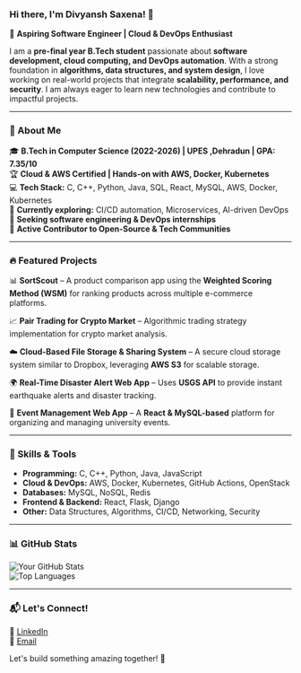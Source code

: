 

### Hi there, I'm Divyansh Saxena! 👋  
🚀 **Aspiring Software Engineer | Cloud & DevOps Enthusiast**  

I am a **pre-final year B.Tech student** passionate about **software development, cloud computing, and DevOps automation**. With a strong foundation in **algorithms, data structures, and system design**, I love working on real-world projects that integrate **scalability, performance, and security**. I am always eager to learn new technologies and contribute to impactful projects.  

---  

### 🌟 About Me  
🎓 **B.Tech in Computer Science (2022-2026) | UPES ,Dehradun | GPA: 7.35/10**  
🏆 **Cloud & AWS Certified | Hands-on with AWS, Docker, Kubernetes**  
💻 **Tech Stack:** C, C++, Python, Java, SQL, React, MySQL, AWS, Docker, Kubernetes  
🌱 **Currently exploring:** CI/CD automation, Microservices, AI-driven DevOps  
🎯 **Seeking software engineering & DevOps internships**  
🤝 **Active Contributor to Open-Source & Tech Communities**  

---  

### 🔥 Featured Projects  
📊 **SortScout** – A product comparison app using the **Weighted Scoring Method (WSM)** for ranking products across multiple e-commerce platforms.  

📈 **Pair Trading for Crypto Market** – Algorithmic trading strategy implementation for crypto market analysis.  

☁️ **Cloud-Based File Storage & Sharing System** – A secure cloud storage system similar to Dropbox, leveraging **AWS S3** for scalable storage.  

🌍 **Real-Time Disaster Alert Web App** – Uses **USGS API** to provide instant earthquake alerts and disaster tracking.  

🎉 **Event Management Web App** – A **React & MySQL-based** platform for organizing and managing university events.  

---  

### 🚀 Skills & Tools  
- **Programming:** C, C++, Python, Java, JavaScript  
- **Cloud & DevOps:** AWS, Docker, Kubernetes, GitHub Actions, OpenStack  
- **Databases:** MySQL, NoSQL, Redis  
- **Frontend & Backend:** React, Flask, Django  
- **Other:** Data Structures, Algorithms, CI/CD, Networking, Security  

---  

### 📊 GitHub Stats  

![Your GitHub Stats](https://github-readme-stats.vercel.app/api?username=divyanshsaxena002&show_icons=true&theme=tokyonight)  
![Top Languages](https://github-readme-stats.vercel.app/api/top-langs/?username=divyanshsaxena002&layout=compact&theme=tokyonight)  

---  

### 📬 Let's Connect!  
💼 [LinkedIn](https://www.linkedin.com/in/divyansh-saxena-a1a522251/)  
📧 [Email](divyanshsaxena002@gmail.com)  

Let's build something amazing together! 🚀  



